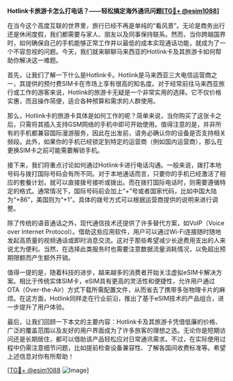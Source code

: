 **Hotlink卡旅游卡怎么打电话？——轻松搞定海外通讯问题[[TG💪+ @esim1088](https://t.me/s/esim1088)]**

在当今这个高度互联的世界里，旅行已经不再是单纯的“看风景”。无论是商务出行还是休闲度假，我们都需要与家人、朋友以及同事保持联系。然而，当你跨越国界时，如何确保自己的手机能够正常工作并以最低的成本实现通话功能，就成为了一个不容忽视的问题。今天，我们就来聊聊马来西亚的Hotlink卡及其旅游卡如何帮助你解决这一难题。

首先，让我们了解一下什么是Hotlink卡。Hotlink是马来西亚三大电信运营商之一，其提供的预付费SIM卡在市场上享有很高的知名度。对于经常前往马来西亚旅行或工作的游客来说，Hotlink的旅游卡无疑是一个非常实用的选择。它不仅价格实惠，而且操作简便，适合各种预算和需求的人群使用。

那么，Hotlink卡的旅游卡具体是如何工作的呢？简单来说，当你购买了这张卡之后，只需将其插入支持GSM网络的手机中即可开始使用。值得注意的是，并非所有的手机都兼容国际漫游服务，因此在出发前，请务必确认你的设备是否支持相关频段。此外，如果你的手机已经锁定到特定的运营商（例如国内运营商），那么在更换SIM卡之前可能需要解锁手机。

接下来，我们将重点讨论如何通过Hotlink卡进行电话沟通。一般来说，拨打本地号码与拨打国际号码会有所不同。对于本地通话而言，只要你的手机已经激活了相应的套餐计划，就可以直接拨号接听或拨出。而在拨打国际电话时，则需要遵循特定的格式。通常情况下，国际号码前会加上“+”号或者国家代码，比如中国大陆为“+86”，美国则为“+1”。具体的拨号方式可以根据运营商提供的说明来进行调整。

除了传统的语音通话之外，现代通信技术还提供了许多替代方案，如VoIP（Voice over Internet Protocol）。借助这些应用软件，用户可以通过Wi-Fi连接随时随地发起高质量的视频通话或即时消息交流。这对于那些希望减少长途费用支出的人来说尤为便利。当然，在选择此类服务时也需要注意数据流量消耗情况，以免超出预期限额而产生额外开销。

值得一提的是，随着科技的进步，越来越多的消费者开始关注虚拟eSIM卡解决方案。相比于传统实体SIM卡，eSIM具有更高的灵活性和便捷性，允许用户通过OTA（Over-the-Air）方式下载所需配置文件，从而省去了携带多张物理卡片的麻烦。在这方面，Hotlink同样走在行业前沿，推出了基于eSIM技术的产品组合，进一步提升了用户体验。

最后，让我们回顾一下本文的主要内容：Hotlink卡及其旅游卡凭借低廉的价格、广泛的覆盖范围以及友好的用户界面成为了许多旅客的理想之选。无论你是短期访问还是长期居住，都可以借助该产品轻松应对日常通讯需求。不过，在实际使用过程中仍需注意细节问题，比如提前检查设备兼容性、了解各国间收费标准等。希望上述信息对你有所帮助！

[[TG💪+ @esim1088](https://t.me/s/esim1088) ![Image](https://i.postimg.cc/4NQfJmqS/Snipaste-2025-05-13-00-14-12.png)]
